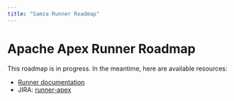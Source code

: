 ```yaml
---
title: "Samza Runner Roadmap"
---
```

<!--
Licensed under the Apache License, Version 2.0 (the "License");
you may not use this file except in compliance with the License.
You may obtain a copy of the License at

http://www.apache.org/licenses/LICENSE-2.0

Unless required by applicable law or agreed to in writing, software
distributed under the License is distributed on an "AS IS" BASIS,
WITHOUT WARRANTIES OR CONDITIONS OF ANY KIND, either express or implied.
See the License for the specific language governing permissions and
limitations under the License.
-->

# Apache Apex Runner Roadmap

This roadmap is in progress. In the meantime, here are available resources:

 - [Runner documentation](/documentation/runners/apex)
 - JIRA: [runner-apex](https://issues.apache.org/jira/issues/?jql=project%20%3D%20BEAM%20AND%20component%20%3D%20runner-apex)
